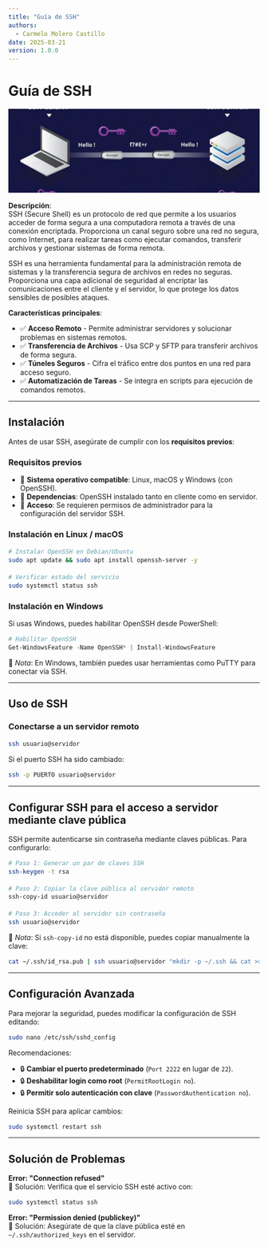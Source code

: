 ```yaml
---
title: "Guía de SSH"
authors:
  - Carmelo Molero Castillo
date: 2025-03-21
version: 1.0.0
---
```


# Guía de SSH

![Header](img/img-ssh-header-01.png)

**Descripción**:  
SSH (Secure Shell) es un protocolo de red que permite a los usuarios acceder de forma segura a una computadora remota a través de una conexión encriptada. Proporciona un canal seguro sobre una red no segura, como Internet, para realizar tareas como ejecutar comandos, transferir archivos y gestionar sistemas de forma remota.

SSH es una herramienta fundamental para la administración remota de sistemas y la transferencia segura de archivos en redes no seguras. Proporciona una capa adicional de seguridad al encriptar las comunicaciones entre el cliente y el servidor, lo que protege los datos sensibles de posibles ataques.

**Características principales**:  
- ✅ **Acceso Remoto** - Permite administrar servidores y solucionar problemas en sistemas remotos.  
- ✅ **Transferencia de Archivos** - Usa SCP y SFTP para transferir archivos de forma segura.  
- ✅ **Túneles Seguros** - Cifra el tráfico entre dos puntos en una red para acceso seguro.  
- ✅ **Automatización de Tareas** - Se integra en scripts para ejecución de comandos remotos.  

---

## Instalación

Antes de usar SSH, asegúrate de cumplir con los **requisitos previos**:

### Requisitos previos
- 📌 **Sistema operativo compatible**: Linux, macOS y Windows (con OpenSSH).  
- 📌 **Dependencias**: OpenSSH instalado tanto en cliente como en servidor.  
- 📌 **Acceso**: Se requieren permisos de administrador para la configuración del servidor SSH.  

### Instalación en Linux / macOS

```bash
# Instalar OpenSSH en Debian/Ubuntu
sudo apt update && sudo apt install openssh-server -y

# Verificar estado del servicio
sudo systemctl status ssh
```

### Instalación en Windows

Si usas Windows, puedes habilitar OpenSSH desde PowerShell:

```powershell
# Habilitar OpenSSH
Get-WindowsFeature -Name OpenSSH* | Install-WindowsFeature
```

📌 *Nota*: En Windows, también puedes usar herramientas como PuTTY para conectar vía SSH.

---

## Uso de SSH

### Conectarse a un servidor remoto

```bash
ssh usuario@servidor
```

Si el puerto SSH ha sido cambiado:

```bash
ssh -p PUERTO usuario@servidor
```

---

## Configurar SSH para el acceso a servidor mediante clave pública

SSH permite autenticarse sin contraseña mediante claves públicas. Para configurarlo:

```bash
# Paso 1: Generar un par de claves SSH
ssh-keygen -t rsa

# Paso 2: Copiar la clave pública al servidor remoto
ssh-copy-id usuario@servidor

# Paso 3: Acceder al servidor sin contraseña
ssh usuario@servidor
```

📌 *Nota*: Si `ssh-copy-id` no está disponible, puedes copiar manualmente la clave:

```bash
cat ~/.ssh/id_rsa.pub | ssh usuario@servidor "mkdir -p ~/.ssh && cat >> ~/.ssh/authorized_keys"
```

---

## Configuración Avanzada

Para mejorar la seguridad, puedes modificar la configuración de SSH editando:

```bash
sudo nano /etc/ssh/sshd_config
```

Recomendaciones:  
- 🔒 **Cambiar el puerto predeterminado** (`Port 2222` en lugar de `22`).  
- 🔒 **Deshabilitar login como root** (`PermitRootLogin no`).  
- 🔒 **Permitir solo autenticación con clave** (`PasswordAuthentication no`).  

Reinicia SSH para aplicar cambios:

```bash
sudo systemctl restart ssh
```

---

## Solución de Problemas

**Error: "Connection refused"**  
🔹 Solución: Verifica que el servicio SSH esté activo con:

```bash
sudo systemctl status ssh
```

**Error: "Permission denied (publickey)"**  
🔹 Solución: Asegúrate de que la clave pública esté en `~/.ssh/authorized_keys` en el servidor.